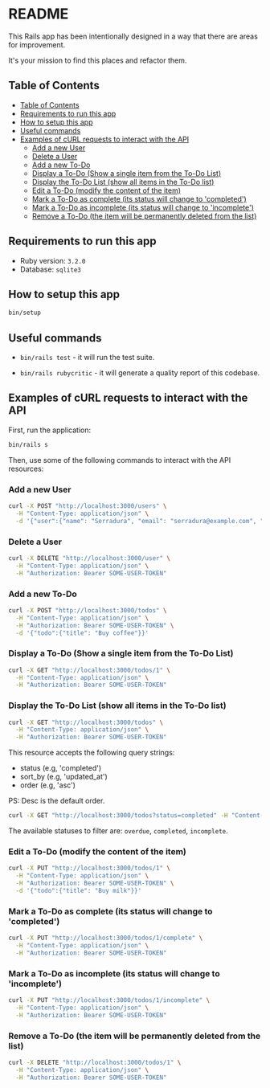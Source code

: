 # README <!-- omit in toc -->

This Rails app has been intentionally designed in a way that there are areas for improvement.

It's your mission to find this places and refactor them.

## Table of Contents
- [Table of Contents](#table-of-contents)
- [Requirements to run this app](#requirements-to-run-this-app)
- [How to setup this app](#how-to-setup-this-app)
- [Useful commands](#useful-commands)
- [Examples of cURL requests to interact with the API](#examples-of-curl-requests-to-interact-with-the-api)
  - [Add a new User](#add-a-new-user)
  - [Delete a User](#delete-a-user)
  - [Add a new To-Do](#add-a-new-to-do)
  - [Display a To-Do (Show a single item from the To-Do List)](#display-a-to-do-show-a-single-item-from-the-to-do-list)
  - [Display the To-Do List (show all items in the To-Do list)](#display-the-to-do-list-show-all-items-in-the-to-do-list)
  - [Edit a To-Do (modify the content of the item)](#edit-a-to-do-modify-the-content-of-the-item)
  - [Mark a To-Do as complete (its status will change to 'completed')](#mark-a-to-do-as-complete-its-status-will-change-to-completed)
  - [Mark a To-Do as incomplete (its status will change to 'incomplete')](#mark-a-to-do-as-incomplete-its-status-will-change-to-incomplete)
  - [Remove a To-Do (the item will be permanently deleted from the list)](#remove-a-to-do-the-item-will-be-permanently-deleted-from-the-list)

## Requirements to run this app

* Ruby version: `3.2.0`
* Database: `sqlite3`

## How to setup this app
```sh
bin/setup
```

## Useful commands

* `bin/rails test` - it will run the test suite.

* `bin/rails rubycritic` - it will generate a quality report of this codebase.

## Examples of cURL requests to interact with the API

First, run the application:

```sh
bin/rails s
```

Then, use some of the following commands to interact with the API resources:

### Add a new User

```sh
curl -X POST "http://localhost:3000/users" \
  -H "Content-Type: application/json" \
  -d '{"user":{"name": "Serradura", "email": "serradura@example.com", "password": "123456", "password_confirmation": "123456"}}'
```

### Delete a User

```sh
curl -X DELETE "http://localhost:3000/user" \
  -H "Content-Type: application/json" \
  -H "Authorization: Bearer SOME-USER-TOKEN"
```

### Add a new To-Do

```sh
curl -X POST "http://localhost:3000/todos" \
  -H "Content-Type: application/json" \
  -H "Authorization: Bearer SOME-USER-TOKEN" \
  -d '{"todo":{"title": "Buy coffee"}}'
```

### Display a To-Do (Show a single item from the To-Do List)

```sh
curl -X GET "http://localhost:3000/todos/1" \
  -H "Content-Type: application/json" \
  -H "Authorization: Bearer SOME-USER-TOKEN"
```

### Display the To-Do List (show all items in the To-Do list)

```sh
curl -X GET "http://localhost:3000/todos" \
  -H "Content-Type: application/json" \
  -H "Authorization: Bearer SOME-USER-TOKEN"
```

This resource accepts the following query strings:
- status (e.g, 'completed')
- sort_by (e.g, 'updated_at')
- order (e.g, 'asc')

PS: Desc is the default order.

```sh
curl -X GET "http://localhost:3000/todos?status=completed" -H "Content-Type: application/json" -H "Authorization: Bearer SOME-USER-TOKEN"
```

The available statuses to filter are: `overdue`, `completed`, `incomplete`.

### Edit a To-Do (modify the content of the item)

```sh
curl -X PUT "http://localhost:3000/todos/1" \
  -H "Content-Type: application/json" \
  -H "Authorization: Bearer SOME-USER-TOKEN" \
  -d '{"todo":{"title": "Buy milk"}}'
```

### Mark a To-Do as complete (its status will change to 'completed')

```sh
curl -X PUT "http://localhost:3000/todos/1/complete" \
  -H "Content-Type: application/json" \
  -H "Authorization: Bearer SOME-USER-TOKEN"
```

### Mark a To-Do as incomplete (its status will change to 'incomplete')

```sh
curl -X PUT "http://localhost:3000/todos/1/incomplete" \
  -H "Content-Type: application/json" \
  -H "Authorization: Bearer SOME-USER-TOKEN"
```

### Remove a To-Do (the item will be permanently deleted from the list)

```sh
curl -X DELETE "http://localhost:3000/todos/1" \
  -H "Content-Type: application/json" \
  -H "Authorization: Bearer SOME-USER-TOKEN"
```
